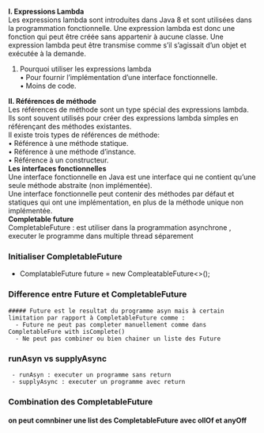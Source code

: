 **I.	**Expressions Lambda****  
Les expressions lambda sont introduites dans Java 8 et sont utilisées dans la programmation fonctionnelle. Une expression lambda est donc une fonction qui peut être créée sans appartenir à aucune classe. Une expression lambda peut être transmise comme s’il s’agissait d’un objet et exécutée à la demande.
1.	Pourquoi utiliser les expressions lambda  
   •	Pour fournir l’implémentation d’une interface fonctionnelle.  
   •	Moins de code.  

**II.	Références de méthode**  
Les références de méthode sont un type spécial des expressions lambda. Ils sont souvent utilisés pour créer des expressions lambda simples en référençant des méthodes existantes.  
Il existe trois types de références de méthode:  
     •	Référence à une méthode statique.  
     •	Référence à une méthode d’instance.  
     •	Référence à un constructeur.  
**Les interfaces fonctionnelles**  
 Une interface fonctionnelle en Java est une interface qui ne contient qu’une seule méthode abstraite (non implémentée).   
Une interface fonctionnelle peut contenir des méthodes par défaut et statiques qui ont une implémentation, en plus de la méthode unique non implémentée.  
**Completable future**  
  CompletableFuture : est utiliser dans la programmation asynchrone , executer le programme dans multiple thread séparement
  ### Initialiser CompletableFuture  
   - ComplatableFuture<String> future = new CompleatableFuture<>();  
  ### Difference entre Future et CompletableFuture 
    ##### Future est le resultat du programme asyn mais à certain limitation par rapport à CompletableFuture comme : 
      - Future ne peut pas completer manuellement comme dans CompletableFure with isComplete()
      - Ne peut pas combiner ou bien chainer un liste des Future
  ### runAsyn vs supplyAsync
     - runAsyn : executer un programme sans return 
     - supplyAsync : executer un programme avec return  
  ### Combination des CompletableFuture 
   #### on peut comnbiner une list des CompletableFuture avec ollOf et anyOff
       
   
     
